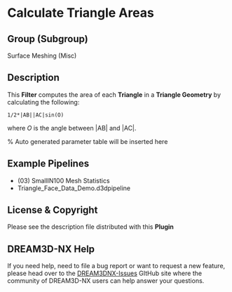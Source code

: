 # Calculate Triangle Areas

## Group (Subgroup)

Surface Meshing (Misc)

## Description

This **Filter** computes the area of each **Triangle** in a **Triangle Geometry** by calculating the following:

    1/2*|AB||AC|sin(O)

where *O* is the angle between |AB| and |AC|.

% Auto generated parameter table will be inserted here

## Example Pipelines

+ (03) SmallIN100 Mesh Statistics
+ Triangle_Face_Data_Demo.d3dpipeline

## License & Copyright

Please see the description file distributed with this **Plugin**

## DREAM3D-NX Help

If you need help, need to file a bug report or want to request a new feature, please head over to the [DREAM3DNX-Issues](https://github.com/BlueQuartzSoftware/DREAM3DNX-Issues/discussions) GItHub site where the community of DREAM3D-NX users can help answer your questions.
